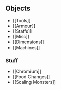 ## Objects
- [[Tools]]
- [[Armour]]
- [[Staffs]]
- [[Misc]] 
- [[Dimensions]]
- [[Machines]]

### Stuff
- [[Chromium]]
- [[Food Changes]]
- [[Scaling Monsters]]